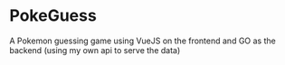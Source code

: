 # PokeGuess
A Pokemon guessing game using VueJS on the frontend and GO as the backend (using my own api to serve the data)
